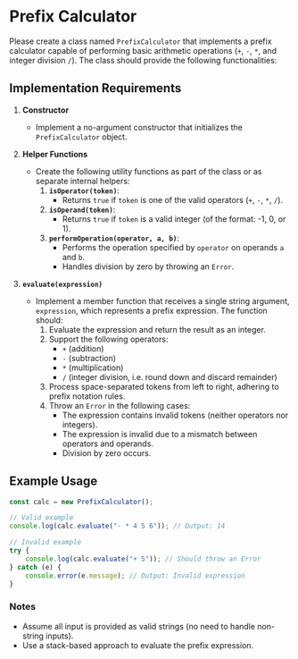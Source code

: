# Prefix Calculator

Please create a class named `PrefixCalculator` that implements a prefix calculator capable of performing basic arithmetic operations (`+`, `-`, `*`, and integer division `/`). The class should provide the following functionalities:

## Implementation Requirements

1. **Constructor**
    - Implement a no-argument constructor that initializes the `PrefixCalculator` object.

3. **Helper Functions**
    - Create the following utility functions as part of the class or as separate internal helpers:
        1. **`isOperator(token)`**:
            - Returns `true` if `token` is one of the valid operators (`+`, `-`, `*`, `/`).
        2. **`isOperand(token)`**:
            - Returns `true` if `token` is a valid integer (of the format: -1, 0, or 1).
        3. **`performOperation(operator, a, b)`**:
            - Performs the operation specified by `operator` on operands `a` and `b`.
            - Handles division by zero by throwing an `Error`.

2. **`evaluate(expression)`**
    - Implement a member function that receives a single string argument, `expression`, which represents a prefix expression. The function should:
        1. Evaluate the expression and return the result as an integer.
        2. Support the following operators:
            - `+` (addition)
            - `-` (subtraction)
            - `*` (multiplication)
            - `/` (integer division, i.e. round down and discard remainder)
        3. Process space-separated tokens from left to right, adhering to prefix notation rules.
        4. Throw an `Error` in the following cases:
            - The expression contains invalid tokens (neither operators nor integers).
            - The expression is invalid due to a mismatch between operators and operands.
            - Division by zero occurs.

## Example Usage
```javascript
const calc = new PrefixCalculator();

// Valid example
console.log(calc.evaluate("- * 4 5 6")); // Output: 14

// Invalid example
try {
    console.log(calc.evaluate("+ 5")); // Should throw an Error
} catch (e) {
    console.error(e.message); // Output: Invalid expression
}
```

### Notes
- Assume all input is provided as valid strings (no need to handle non-string inputs).
- Use a stack-based approach to evaluate the prefix expression.
